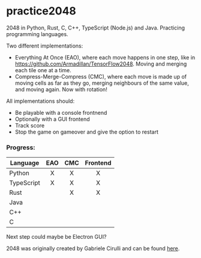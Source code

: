 # practice2048
2048 in Python, Rust, C, C++, TypeScript (Node.js) and Java. Practicing programming languages.

Two different implementations:
* Everything At Once (EAO), where each move happens in one step, like in https://github.com/Armadillan/TensorFlow2048. Moving and merging each tile one at a time.
* Compress-Merge-Compress (CMC), where each move is made up of moving cells as far as they go, merging neighbours of the same value, and moving again. Now with rotation!

All implementations should:
* Be playable with a console frontnend
* Optionally with a GUI frontend
* Track score
* Stop the game on gameover and give the option to restart

### Progress:
| Language   | EAO | CMC | Frontend |
|------------|:---:|:---:|:--------:|
| Python     |  X  |  X  |     X    |
| TypeScript |  X  |  X  |     X    |
| Rust       |     |  X  |     X    |
| Java       |     |     |          |
| C++        |     |     |          |
| C          |     |     |          |

Next step could maybe be Electron GUI?

2048 was originally created by Gabriele Cirulli and can be found [here](https://play2048.co/).

